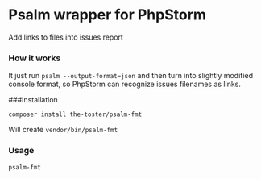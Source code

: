 # Psalm wrapper for PhpStorm
Add links to files into issues report 

### How it works
It just run `psalm --output-format=json` and then turn into slightly modified console format, so PhpStorm can recognize issues filenames as links. 

###Installation
```shell script
composer install the-toster/psalm-fmt
```

Will create `vendor/bin/psalm-fmt`

### Usage
```shell script
psalm-fmt
```